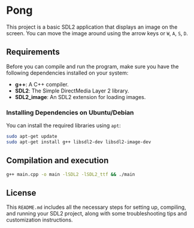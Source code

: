 # Pong

This project is a basic SDL2 application that displays an image on the screen. You can move the image around using the arrow keys or `W`, `A`, `S`, `D`.

## Requirements

Before you can compile and run the program, make sure you have the following dependencies installed on your system:

- **g++**: A C++ compiler.
- **SDL2**: The Simple DirectMedia Layer 2 library.
- **SDL2_image**: An SDL2 extension for loading images.

### Installing Dependencies on Ubuntu/Debian

You can install the required libraries using `apt`:

```bash
sudo apt-get update
sudo apt-get install g++ libsdl2-dev libsdl2-image-dev
```

## Compilation and execution
```bash
g++ main.cpp -o main -lSDL2 -lSDL2_ttf && ./main
```

## License
This `README.md` includes all the necessary steps for setting up, compiling, and running your SDL2 project, along with some troubleshooting tips and customization instructions.
